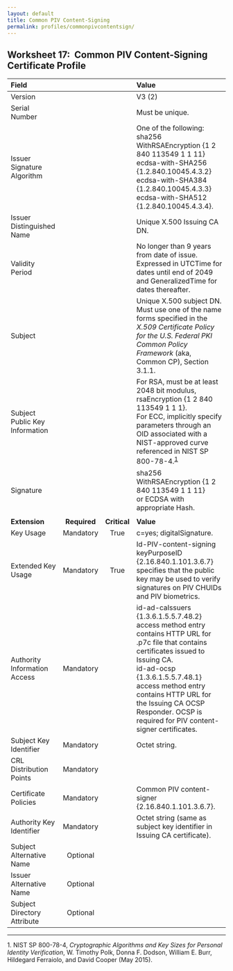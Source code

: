 ```yaml
---
layout: default
title: Common PIV Content-Signing
permalink: profiles/commonpivcontentsign/
---
```


## Worksheet 17:&nbsp;&nbsp;Common PIV Content-Signing Certificate Profile

| **Field** |       |       | **Value**                             |
| :-------- | :---: | :---: | :-------------------------------     |
| Version   |       |       | V3 (2)                                 |
| Serial Number   |       |       | Must be unique. |
| Issuer Signature Algorithm   |       |       |  One of the following: <br>sha256 WithRSAEncryption {1 2 840 113549 1 1 11} <br>ecdsa-with-SHA256 {1.2.840.10045.4.3.2} <br>ecdsa-with-SHA384 {1.2.840.10045.4.3.3} <br>ecdsa-with-SHA512 {1.2.840.10045.4.3.4}. | 
| Issuer Distinguished Name   |       |       |  Unique X.500 Issuing CA DN.  |
| Validity Period   |       |       |  No longer than 9 years from date of issue.<BR>Expressed in UTCTime for dates until end of 2049 and GeneralizedTime for dates thereafter.  | 
| Subject   |       |       |   Unique X.500 subject DN. Must use one of the name forms specified in the _X.509 Certificate Policy for the U.S. Federal PKI Common Policy Framework_ (aka, Common CP), Section 3.1.1.   |
| Subject Public Key Information   |       |       |   For RSA, must be at least 2048 bit modulus, rsaEncryption {1 2 840 113549 1 1 1}.<BR>For ECC, implicitly specify parameters through an OID associated with a NIST-approved curve referenced in NIST SP 800-78-4.<sup>[1](#1)</sup>   |
| Signature   |       |       |   sha256 WithRSAEncryption {1 2 840 113549 1 1 11}<BR>or ECDSA with appropriate Hash.   |
|               |                 |              |                                       |
| **Extension** |  **Required**   | **Critical** | **Value**                             |
| Key Usage  | Mandatory | True |  c=yes; digitalSignature.  | 
| Extended Key Usage   | Mandatory  | True | Id-PIV-content-signing keyPurposeID {2.16.840.1.101.3.6.7} specifies that the public key may be used to verify signatures on PIV CHUIDs and PIV biometrics.  |
| Authority Information Access   | Mandatory  |  | id-ad-caIssuers {1.3.6.1.5.5.7.48.2} access method entry contains HTTP URL for .p7c file that contains certificates issued to Issuing CA.<br>id-ad-ocsp {1.3.6.1.5.5.7.48.1} access method entry contains HTTP URL for the Issuing CA OCSP Responder. OCSP is required for PIV content-signer certificates.  |
| Subject Key Identifier   | Mandatory |  | Octet string.  |
| CRL Distribution Points   | Mandatory |   |   | 
| Certificate Policies   | Mandatory  |  | Common PIV content-signer {2.16.840.1.101.3.6.7}. |
| Authority Key Identifier   | Mandatory  |  | Octet string (same as subject key identifier in Issuing CA certificate). |
| Subject Alternative Name   | Optional  |  |   |
| Issuer Alternative Name   | Optional  |  |   | 
| Subject Directory Attribute   | Optional  |  |   | 

------
<a name="1">1</a>. NIST SP 800-78-4, _Cryptographic Algorithms and Key Sizes for Personal Identity Verification_, W. Timothy Polk, Donna F. Dodson, William E. Burr, Hildegard Ferraiolo, and David Cooper (May 2015).

